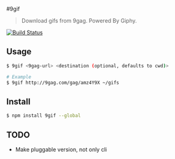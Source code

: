 #9gif

> Download gifs from 9gag. Powered By Giphy.

[![Build Status](https://travis-ci.org/timomeh/9gif.svg?branch=master)](https://travis-ci.org/timomeh/9gif)

## Usage

```sh
$ 9gif <9gag-url> <destination (optional, defaults to cwd)>

# Example
$ 9gif http://9gag.com/gag/amz4Y9X ~/gifs
```

## Install

```sh
$ npm install 9gif --global
```

## TODO

- Make pluggable version, not only cli
